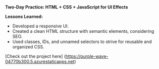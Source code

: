 **Two-Day Practice: HTML + CSS + JavaScript for UI Effects**

**Lessons Learned:**
- Developed a responsive UI.
- Created a clean HTML structure with semantic elements, considering SEO.
- Used classes, IDs, and unnamed selectors to strive for reusable and organized CSS.

[Check out the project here]
(https://purple-wave-04770b300.5.azurestaticapps.net)
